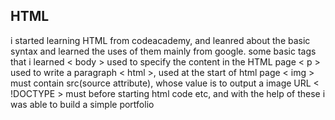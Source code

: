 ## HTML 
i started learning HTML from codeacademy, and leanred about the basic syntax and learned the uses of them mainly from google.
some basic tags that i learned
< body > used to specify the content in the HTML page
< p > used to write a paragraph
< html >, used at the start of html page
< img > must contain src(source attribute), whose value is to output a image URL
< !DOCTYPE > must before starting html code
 etc, and with the help of these i was able to build a simple portfolio
